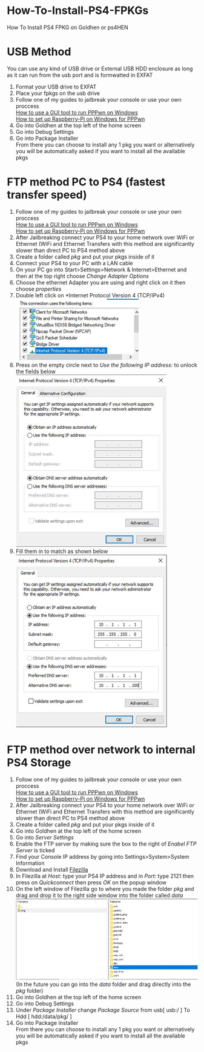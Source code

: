 # How-To-Install-PS4-FPKGs
How To Install PS4 FPKG on Goldhen or ps4HEN    

# USB Method     
You can use any kind of USB drive or External USB HDD enclosure as long as it can run from the usb port and is formwatted in EXFAT   
1. Format your USB drive to EXFAT    
2. Place your fpkgs on the usb drive    
3. Follow one of my guides to jailbreak your console or use your own proccess     
[How to use a GUI tool to run PPPwn on Windows](https://github.com/DrYenyen/PPPwnGo-Guide)           
[How to set up Raspberry-Pi on Windows for PPPwn](https://github.com/DrYenyen/PPPwn-Setup-Guide-For-Raspberry-Pi)         
4. Go into Goldhen at the top left of the home screen    
5. Go into Debug Settings        
6. Go into Package Installer         
From there you can choose to install any 1 pkg you want or alternatively you will be automatically asked if you want to install all the available pkgs         

# FTP method PC to PS4 (fastest transfer speed)    
1. Follow one of my guides to jailbreak your console or use your own proccess        
[How to use a GUI tool to run PPPwn on Windows](https://github.com/DrYenyen/PPPwnGo-Guide)               
[How to set up Raspberry-Pi on Windows for PPPwn](https://github.com/DrYenyen/PPPwn-Setup-Guide-For-Raspberry-Pi)          
2. After Jailbreaking connect your PS4 to your home network over WiFi or Ethernet (WiFi and Ethernet Transfers with this method are significantly slower than direct PC to PS4 method above     
3. Create a folder called *pkg* and put your pkgs inside of it             
4. Connect your PS4 to your PC with a LAN cable      
5. On your PC go into Start>Settings>Network & Internet>Ethernet and then at the top right choose *Change Adapter Options*     
6. Choose the ethernet Adapter you are using and right click on it then choose *properties*            
7. Double left click on *Internet Protocol Version 4 (TCP/IPv4)        
![-](imgs/ipv4.JPG)       
8. Press on the empty circle next to *Use the following IP address:* to unlock the fields below    
![-](imgs/ipv42.JPG)   
9. Fill them in to match as shown below    
![-](imgs/ipv43.JPG)      

     
# FTP method over network to internal PS4 Storage    
1. Follow one of my guides to jailbreak your console or use your own proccess        
[How to use a GUI tool to run PPPwn on Windows](https://github.com/DrYenyen/PPPwnGo-Guide)               
[How to set up Raspberry-Pi on Windows for PPPwn](https://github.com/DrYenyen/PPPwn-Setup-Guide-For-Raspberry-Pi)       
2. After Jailbreaking connect your PS4 to your home network over WiFi or Ethernet (WiFi and Ethernet Transfers with this method are significantly slower than direct PC to PS4 method above 
3. Create a folder called *pkg* and put your pkgs inside of it        
4. Go into Goldhen at the top left of the home screen     
5. Go into *Server Settings*    
6. Enable the FTP server by making sure the box to the right of *Enabel FTP Server* is ticked      
7. Find your Console IP address by going into Settings>System>System Information  
8. Download and Install [Filezilla](https://filezilla-project.org/download.php?type=client)    
9. In Filezilla at *Host:* type your PS4 IP address and in *Port:* type 2121 then press on *Quickconnect* then press *OK* on the popup window    
10. On the left window of Filezilla go to where you made the folder *pkg* and drag and drop it to the right side window into the folder called *data*     
![-](imgs/ftp.JPG)   
(In the future you can go into the *data* folder and drag directly into the *pkg* folder)
11. Go into Goldhen at the top left of the home screen        
12. Go into Debug Settings        
13. Under *Package Installer* change *Package Source* from usb[ usb:/ ] To Hdd [ hdd:/data/pkg/ ]   
14. Go into Package Installer             
From there you can choose to install any 1 pkg you want or alternatively you will be automatically asked if you want to install all the available pkgs     
